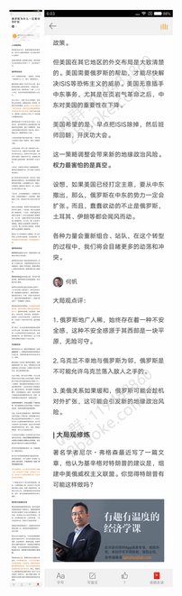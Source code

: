 ![](../../images/2016年12月/HF1227-俄罗斯为什么一定要对外扩张.jpg)
![](../../images/2016年12月/HF1227-俄罗斯为什么一定要对外扩张2.jpg)
